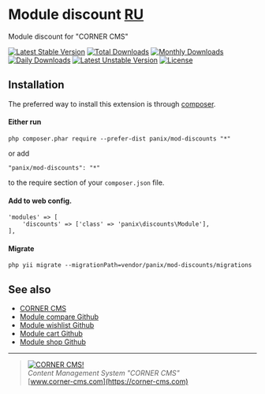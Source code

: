 # Module discount [RU](README_RU.md)
Module discount for "CORNER CMS"

[![Latest Stable Version](https://poser.pugx.org/panix/mod-discounts/v/stable)](https://packagist.org/packages/panix/mod-discounts) [![Total Downloads](https://poser.pugx.org/panix/mod-discounts/downloads)](https://packagist.org/packages/panix/mod-discounts) [![Monthly Downloads](https://poser.pugx.org/panix/mod-discounts/d/monthly)](https://packagist.org/packages/panix/mod-discounts) [![Daily Downloads](https://poser.pugx.org/panix/mod-discounts/d/daily)](https://packagist.org/packages/panix/mod-discounts) [![Latest Unstable Version](https://poser.pugx.org/panix/mod-discounts/v/unstable)](https://packagist.org/packages/panix/mod-discounts) [![License](https://poser.pugx.org/panix/mod-discounts/license)](https://packagist.org/packages/panix/mod-discounts)


## Installation

The preferred way to install this extension is through [composer](http://getcomposer.org/download/).

#### Either run

```
php composer.phar require --prefer-dist panix/mod-discounts "*"
```

or add

```
"panix/mod-discounts": "*"
```

to the require section of your `composer.json` file.

#### Add to web config.
```
'modules' => [
    'discounts' => ['class' => 'panix\discounts\Module'],
],
```

#### Migrate
```
php yii migrate --migrationPath=vendor/panix/mod-discounts/migrations
```

## See also
- [CORNER CMS](https://corner-cms.com)
- [Module compare Github](https://https://github.com/andrtechno/mod-compare)
- [Module wishlist Github](https://https://github.com/andrtechno/mod-wishlist)
- [Module cart Github](https://https://github.com/andrtechno/mod-cart)
- [Module shop Github](https://https://github.com/andrtechno/mod-shop)

------------------------

> [![CORNER CMS!](http://www.corner.com.ua/site/skins/black/img/logo.png "CORNER CMS")](https://corner-cms.com)  
<i>Content Management System "CORNER CMS"</i>  
[www.corner-cms.com](https://corner-cms.com)
